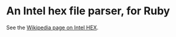 # An Intel hex file parser, for Ruby

See the [Wikipedia page on Intel HEX](https://en.wikipedia.org/wiki/Intel_HEX).
